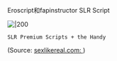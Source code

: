 Eroscript和fapinstructor
SLR Script



![|200](https://www.sexlikereal.com/s/images/content/slr-og.png)
```
SLR Premium Scripts + the Handy
```
(Source: [sexlikereal.com: ](https://www.sexlikereal.com/buyhandy))
